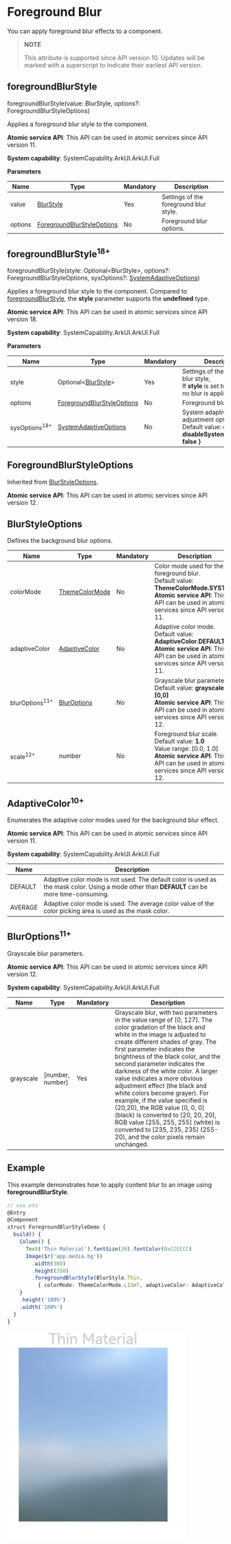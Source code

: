 # Foreground Blur

You can apply foreground blur effects to a component.

>  **NOTE**
>
>  This attribute is supported since API version 10. Updates will be marked with a superscript to indicate their earliest API version.

## foregroundBlurStyle

foregroundBlurStyle(value: BlurStyle, options?: ForegroundBlurStyleOptions)

Applies a foreground blur style to the component.

**Atomic service API**: This API can be used in atomic services since API version 11.

**System capability**: SystemCapability.ArkUI.ArkUI.Full

**Parameters**

| Name | Type                                                        | Mandatory| Description                    |
| ------- | ------------------------------------------------------------ | ---- | ------------------------ |
| value   | [BlurStyle](ts-universal-attributes-background.md#blurstyle9) | Yes  | Settings of the foreground blur style.          |
| options | [ForegroundBlurStyleOptions](#foregroundblurstyleoptions) | No  | Foreground blur options.|

## foregroundBlurStyle<sup>18+</sup>

foregroundBlurStyle(style: Optional\<BlurStyle>, options?: ForegroundBlurStyleOptions, sysOptions?: [SystemAdaptiveOptions](ts-universal-attributes-background.md#systemadaptiveoptions18))

Applies a foreground blur style to the component. Compared to [foregroundBlurStyle](#foregroundblurstyle), the **style** parameter supports the **undefined** type.

**Atomic service API**: This API can be used in atomic services since API version 18.

**System capability**: SystemCapability.ArkUI.ArkUI.Full

**Parameters**

| Name | Type                                                        | Mandatory| Description                                                        |
| ------- | ------------------------------------------------------------ | ---- | ------------------------------------------------------------ |
| style   | Optional\<[BlurStyle](ts-universal-attributes-background.md#blurstyle9)> | Yes  | Settings of the foreground blur style,<br>If **style** is set to **undefined**, no blur is applied.|
| options | [ForegroundBlurStyleOptions](#foregroundblurstyleoptions) | No  | Foreground blur options.                                    |
| sysOptions<sup>18+</sup>   |  [SystemAdaptiveOptions](ts-universal-attributes-background.md#systemadaptiveoptions18)    |   No  |  System adaptive adjustment options.<br>Default value: **{ disableSystemAdaptation: false }**   |

## ForegroundBlurStyleOptions
Inherited from [BlurStyleOptions](#blurstyleoptions).

**Atomic service API**: This API can be used in atomic services since API version 12.

## BlurStyleOptions

Defines the background blur options.

| Name                       | Type                                               | Mandatory| Description                                                        |
| --------------------------- | ------------------------------------------------------- | ---- | ------------------------------------------------------------ |
| colorMode     | [ThemeColorMode](ts-container-with-theme.md#themecolormode10) | No  | Color mode used for the foreground blur.<br>Default value: **ThemeColorMode.SYSTEM**<br>**Atomic service API**: This API can be used in atomic services since API version 11.|
| adaptiveColor | [AdaptiveColor](#adaptivecolor10)   | No  | Adaptive color mode.<br>Default value: **AdaptiveColor.DEFAULT**<br>**Atomic service API**: This API can be used in atomic services since API version 11.|
| blurOptions<sup>11+</sup> | [BlurOptions](#bluroptions11)         | No   | Grayscale blur parameters.<br>Default value: **grayscale: [0,0]**<br>**Atomic service API**: This API can be used in atomic services since API version 12.|
| scale<sup>12+</sup> | number   | No  | Foreground blur scale.<br>Default value: **1.0**<br>Value range: [0.0, 1.0]<br>**Atomic service API**: This API can be used in atomic services since API version 12.|

## AdaptiveColor<sup>10+</sup>

Enumerates the adaptive color modes used for the background blur effect.

**Atomic service API**: This API can be used in atomic services since API version 11.

**System capability**: SystemCapability.ArkUI.ArkUI.Full

| Name     | Description                       |
| ------- | ------------------------- |
| DEFAULT | Adaptive color mode is not used. The default color is used as the mask color. Using a mode other than **DEFAULT** can be more time-consuming.   |
| AVERAGE | Adaptive color mode is used. The average color value of the color picking area is used as the mask color.|

## BlurOptions<sup>11+</sup>
Grayscale blur parameters.

**Atomic service API**: This API can be used in atomic services since API version 12.

**System capability**: SystemCapability.ArkUI.ArkUI.Full

| Name       |   Type  |   Mandatory| Description                       |
| ----        |  ----   |   ---- | --------------------------  |
| grayscale   |  [number, number]   |   Yes  |  Grayscale blur, with two parameters in the value range of [0, 127]. The color gradation of the black and white in the image is adjusted to create different shades of gray. The first parameter indicates the brightness of the black color, and the second parameter indicates the darkness of the white color. A larger value indicates a more obvious adjustment effect (the black and white colors become grayer). For example, if the value specified is (20,20), the RGB value [0, 0, 0] (black) is converted to [20, 20, 20], RGB value [255, 255, 255] (white) is converted to [235, 235, 235] (255-20), and the color pixels remain unchanged.|


## Example

This example demonstrates how to apply content blur to an image using **foregroundBlurStyle**.

```ts
// xxx.ets
@Entry
@Component
struct ForegroundBlurStyleDemo {
  build() {
    Column() {
      Text('Thin Material').fontSize(30).fontColor(0xCCCCCC)
      Image($r('app.media.bg'))
        .width(300)
        .height(350)
        .foregroundBlurStyle(BlurStyle.Thin,
          { colorMode: ThemeColorMode.LIGHT, adaptiveColor: AdaptiveColor.DEFAULT, scale: 1.0 })
    }
    .height('100%')
    .width('100%')
  }
}
```

![en-us_image_background_blur_style](figures/en-us_image_foreground_blur_style.png)
